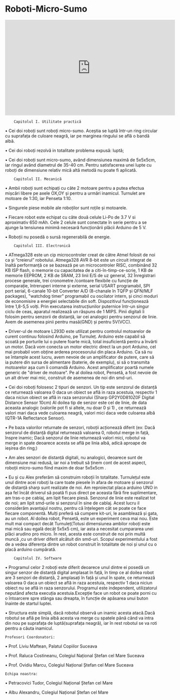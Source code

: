 ﻿# Roboti-Micro-Sumo
 
 <iframe width="560" height="315" src="https://www.youtube.com/embed/25kcRJWkUBg" frameborder="0" allow="autoplay; encrypted-media" allowfullscreen></iframe>
 
		Capitolul I. Utilitate practică

•	Cei doi roboți sunt roboți micro-sumo. Aceștia se luptă într-un ring circular cu suprafața de culoare neagră, iar pe marginea ringului se află o bandă albă.

•	Cei doi roboți rezolvă in totalitate problema expusă: luptă;

•	Cei doi roboți sunt micro-sumo, având dimensiunea maximă de 5x5x5cm, iar ringul avănd diametrul de 35-40 cm. Pentru satisfacerea unei lupte cu roboți de dimensiune relativ mică altă metodă nu poate fi aplicată.



		Capitolul II. Mecanică
•	Ambii roboți sunt echipați cu câte 2 motoare pentru a putea efectua mișcări libere pe axele OX,OY și pentru a urmări inamicul. Turnulet are motoare de 1:30, iar Penseta 1:10.

•	 Singurele piese mobile ale roboților sunt roțile și motoarele. 

•	 Fiecare robot este echipat cu câte două celule Li-Po de 3.7 V si aproximativ 650 mAh. Cele 2 celule sunt  conectate în serie pentru a se ajunge la tensiunea minimă necesară funcționării plăcii Arduino de 5 V.

•	Roboții nu posedă o sursă regenerabilă de energie.



		Capitolul III. Electronică
•	ATmega328 este un cip microcontroler creat de către Atmel folosit de noi ca și “creierul” robotului. Atmega328 AVR 8-bit este un circuit integrat de înaltă performanță ce se bazează pe un microcontroler RISC, combinând 32 KB ISP flash, o memorie cu capacitatea de a citi-în-timp-ce-scrie, 1 KB de memorie EEPROM, 2 KB de SRAM, 23 linii E/S de uz general, 32 Înregistrari procese generale, trei cronometre /contoare flexibile cu funcție de comparație, întreruperi interne și externe, serial USART programabil, SPI port serial, 6-canale 10-bit Converter A/D (8-chanale în TQFP și QFN/MLF packages), "watchdog timer" programabil cu oscilator intern, și cinci moduri de economisire a energiei selectabile din soft. Dispozitivul funcționează între 1,8-5,5 volți. Prin executarea instrucțiunilor puternice într-un singur ciclu de ceas, aparatul realizează un răspuns de 1 MIPS. Pinii digitali îi folosim pentru senzorii de distanță, iar cei analogici pentru senzorul de linie. Avem de asemenea pinii pentru masă(GND) și pentru 5V(VCC). 

•	Driver-ul de motoare L293D este utilizat pentru controlul motoarelor de curent continuu folosind Arduino, pe Turnuleț. Arduino este capabil să scoată pe porturile lui o putere foarte mică, total insuficientă pentru a învârti un motor. Dacă vom conecta un motor electric direct la un port Arduino, cel mai probabil vom obține arderea procesorului din placa Arduino. Ca să nu se întample acest lucru, avem nevoie de un amplificator de putere, care să ia putere din sursa de alimentare (baterie, de exemplu), si să o transmita motoarelor așa cum îi comandă Arduino. Acest amplificator poartă numele generic de "driver de motoare". Pe al doilea robot, Pensetă, a fost nevoie de un alt driver mai mic, construit de asemenea de noi din smd-uri.

•	Cei doi roboți folosesc 2 tipuri de senzori. Un tip este senzorul de distanță ce returnează valoarea 0 daca un obiect se află in raza acestuia, respectiv 1 daca niciun obiect se află in raza senzorului (Sharp GP2Y0D810Z0F Digital Distance Sensor 10cm) Al doilea tip de senzor este cel de linie, de data aceasta analogic (valorile pot fi si altele, nu doar 0 și 1) , ce returnează valori mari daca vede culoarea neagră, valori mici daca vede culoarea albă (QTR-1A Reflectance Sensor).

•	Pe baza valorilor returnate de senzori, roboții acționează diferit (ex: Dacă senzorul de distanță digital returnează valoarea 0, robotul merge in față, înspre inamic; Dacă senzorul de linie returnează valori mici, robotul va merge in spate deoarece acesta se află pe linia albă, adică aproape de ieșirea din ring;)

•	Am ales senzori de distanță digitali, nu analogici, deoarece sunt de dimensiune mai redusă, iar noi a trebuit să ținem cont de acest aspect, roboții micro-sumo fiind maxim de doar 5x5x5cm .

•       Eu și cu Alex preferăm să construim roboții în totalitate. Turnulețul este unul dintre acei roboți la care toate piesele în afara de motoare și senzorul de distanță sharp sunt realizate de noi. Am reproiectat placa arduino UNO in așa fel încât driverul să poată fi pus direct pe aceasta fără fire suplimentare, am tras-o pe cablaj, am lipit fiecare piesă. Senzorul de linie este realizat tot de noi; am lipit smd-urile si senzorul în sine de cablaj. Acest lucru il considerăm  avantajul nostru, pentru că înțelegem cât se poate ce face fiecare componentă. Mulți preferă să cumpere kit-uri, le asamblează și gata, au un robot. Al doilea robot, Pensetă, este un experiment ceva mai nou. Este mult mai compact decât Turnuleț(Totusi dimensiunea ambilor roboți este mai mică sau egală decât 5x5x5 cm), iar asta a necesitat cumpararea unei plăci arudino pro micro. În rest, acesta este construit de noi prin multă muncă ,cu un driver diferit alcătuit din smd-uri. Scopul experimentului a fost de a vedea diferența dintre un robot construit în totalitate de noi și unul cu o placă arduino cumpărată. 

		Capitolul IV. Software
•	Programul celor 2 roboți este diferit deoarece unul dintre ei posedă un singur senzor de distanță digital amplasat în față, în timp ce al doilea robot are 3 senzori de distanță, 2 amplasați în față și unul în spate, ce returnează valoarea 0 daca un obiect se află in raza acestuia, respectiv 1 daca niciun obiect nu se află in raza senzorului. Programul este independent, utilizatorul neputând afecta execuția acestuia.Excepție face un robot ce poate porni cu o întoarcere spre stânga sau dreapta, în funcție de apăsarea unui buton înainte de startul luptei.

•	Structura este simplă, dacă robotul observă un inamic acesta atacă.Dacă robotul se află pe linia albă acesta va merge cu spatele până când va intra din nou pe suprafața de luptă(suprafața neagră), iar în rest robotul se va roti pentru a căuta inamicul.




	Profesori Coordonatori:
•	Prof. Liviu Maftean, Palatul Copiilor Suceava

•	Prof. Raluca Costineanu, Colegiul Național Ștefan cel Mare Suceava

•	Prof. Ovidiu Marcu, Colegiul Național Ștefan cel Mare Suceava




   	Echipa noastra:
•	Petracovici Tudor, Colegiul Național Ștefan cel Mare

•	Albu Alexandru, Colegiul Național Ștefan cel Mare

